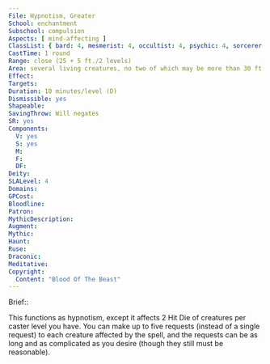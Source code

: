 ```yaml
---
File: Hypnotism, Greater
School: enchantment
Subschool: compulsion
Aspects: [ mind-affecting ]
ClassList: { bard: 4, mesmerist: 4, occultist: 4, psychic: 4, sorcerer: 4, wizard: 4, witch: 4 }
CastTime: 1 round
Range: close (25 + 5 ft./2 levels)
Area: several living creatures, no two of which may be more than 30 ft. apart
Effect: 
Targets: 
Duration: 10 minutes/level (D)
Dismissible: yes
Shapeable: 
SavingThrow: Will negates
SR: yes
Components:
  V: yes
  S: yes
  M: 
  F: 
  DF: 
Deity: 
SLALevel: 4
Domains: 
GPCost: 
Bloodline: 
Patron: 
MythicDescription: 
Augment: 
Mythic: 
Haunt: 
Ruse: 
Draconic: 
Meditative: 
Copyright:
  Content: "Blood Of The Beast"
---
```

Brief:: 

This functions as hypnotism, except it affects 2 Hit Die of creatures per caster level you have. You can make up to five requests (instead of a single request) to each creature affected by the spell, and the requests can be as long and as complicated as you desire (though they still must be reasonable).
